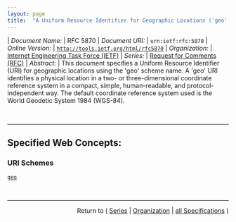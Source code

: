 ```yaml
---
layout: page
title:  "A Uniform Resource Identifier for Geographic Locations ('geo' URI)"
---
```


| *Document Name:* | RFC 5870
| *Document URI:* | `urn:ietf:rfc:5870`
| *Online Version:* | [`http://tools.ietf.org/html/rfc5870`](http://tools.ietf.org/html/rfc5870)
| *Organization:* | [Internet Engineering Task Force (IETF)](..  "List of specification series by this organization")
| *Series:* | [Request for Comments (RFC)](.  "List of specifications in this series")
| *Abstract:* | This document specifies a Uniform Resource Identifier (URI) for geographic locations using the 'geo' scheme name. A 'geo' URI identifies a physical location in a two- or three-dimensional coordinate reference system in a compact, simple, human-readable, and protocol-independent way. The default coordinate reference system used is the World Geodetic System 1984 (WGS-84).

<br/>
<hr/>

## Specified Web Concepts:

### URI Schemes

[`geo`](/concepts/uri-scheme/geo "The 'geo' URI scheme provides the textual representation of the location's spatial coordinates in either two or three dimensions (latitude, longitude, and optionally altitude for the default CRS of WGS-84).")



<br/>
<hr/>

<p style="text-align: right">Return to ( <a href="./">Series</a> | <a href="../">Organization</a> | <a href="../../">all Specifications</a> )</p>